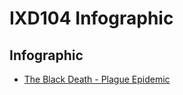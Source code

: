 IXD104 Infographic
==================

Infographic
-----------

- [The Black Death - Plague Epidemic](https://sarahcupples.github.io/Infographic/infographicfin.png)

